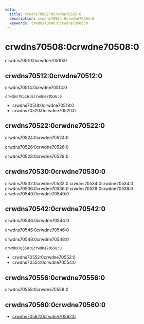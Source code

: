 ```yaml
---
meta:
  title: crwdns70502:0crwdne70502:0
  description: crwdns70504:0crwdne70504:0
  keywords: crwdns70506:0crwdne70506:0
---
```


# crwdns70508:0crwdne70508:0
crwdns70510:0crwdne70510:0

<entry-ad />

## crwdns70512:0crwdne70512:0
crwdns70514:0crwdne70514:0

`crwdns70516:0crwdne70516:0`
- crwdns70518:0crwdne70518:0
- crwdns70520:0crwdne70520:0


## crwdns70522:0crwdne70522:0
crwdns70524:0crwdne70524:0

  crwdns70526:0crwdne70526:0

  crwdns70528:0crwdne70528:0

## crwdns70530:0crwdne70530:0
crwdns70532:0crwdne70532:0
<alert type="success">crwdns70534:0crwdne70534:0</alert>
<alert type="info">crwdns70536:0crwdne70536:0</alert>
<alert type="warning">crwdns70538:0crwdne70538:0</alert>
<alert type="error">crwdns70540:0crwdne70540:0</alert>

## crwdns70542:0crwdne70542:0
crwdns70544:0crwdne70544:0

  crwdns70546:0crwdne70546:0

  crwdns70548:0crwdne70548:0

  `crwdns70550:0crwdne70550:0`
  - crwdns70552:0crwdne70552:0
  - crwdns70554:0crwdne70554:0

## crwdns70556:0crwdne70556:0
crwdns70558:0crwdne70558:0

## crwdns70560:0crwdne70560:0
  - [crwdns70562:0crwdne70562:0]()

<doc-footer />
